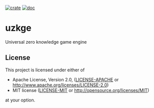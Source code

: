 [![crate](https://img.shields.io/badge/crates.io-v0.1.0-green.svg)](https://crates.io/crates/zplonk) [![doc](https://img.shields.io/badge/docs.rs-v0.1.0-blue.svg)](https://docs.rs/zplonk)

# uzkge
Universal zero knowledge game engine

## License

This project is licensed under either of

 * Apache License, Version 2.0, ([LICENSE-APACHE](LICENSE-APACHE) or
   http://www.apache.org/licenses/LICENSE-2.0)
 * MIT license ([LICENSE-MIT](LICENSE-MIT) or
   http://opensource.org/licenses/MIT)

at your option.
